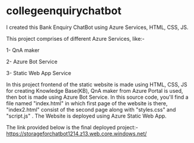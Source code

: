 # collegeenquirychatbot
I created this Bank Enquiry ChatBot using Azure Services, HTML, CSS, JS.

This project comprises of different Azure Services, like:-

1- QnA maker

2- Azure Bot Service

3- Static Web App Service

In this project frontend of the static website is made using HTML, CSS, JS for creating  Knowledge Base(KB), QnA maker from Azure Portal is used, then bot is made using Azure Bot Service. In this source code, you'll find a file named "index.html" in which first page of the website is there, "index2.html" consist of the second page along with "styles.css" and "script.js" . The Website is deployed using Azure Static Web App.

The link provided below is the final deployed project:-
https://storageforchatbot1214.z13.web.core.windows.net/
